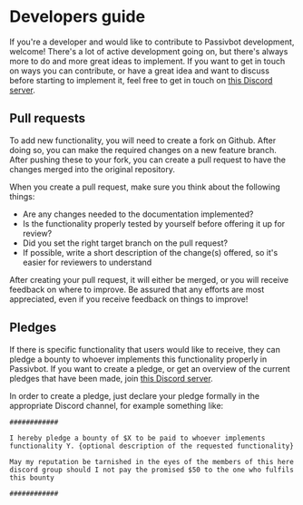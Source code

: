 # Developers guide

If you're a developer and would like to contribute to Passivbot development, welcome!
There's a lot of active development going on, but there's always more to do and more great ideas to
implement. If you want to get in touch on ways you can contribute, or have a great idea and want to discuss
before starting to implement it, feel free to get in touch on [this Discord server](https://discord.gg/QAF2H2UmzZ).

## Pull requests

To add new functionality, you will need to create a fork on Github. After doing so, you can make the required changes
on a new feature branch. After pushing these to your fork, you can create a pull request to have the changes merged
into the original repository.

When you create a pull request, make sure you think about the following things:

* Are any changes needed to the documentation implemented?
* Is the functionality properly tested by yourself before offering it up for review?
* Did you set the right target branch on the pull request?
* If possible, write a short description of the change(s) offered, so it's easier for reviewers to understand

After creating your pull request, it will either be merged, or you will receive feedback on where to improve. Be
assured that any efforts are most appreciated, even if you receive feedback on things to improve!

## Pledges

If there is specific functionality that users would like to receive, they can pledge a bounty to whoever implements
this functionality properly in Passivbot. If you want to create a pledge, or get an overview of the current pledges
that have been made, join [this Discord server](https://discord.gg/QAF2H2UmzZ).

In order to create a pledge, just declare your pledge formally in the appropriate Discord channel, for example something like:

```
############

I hereby pledge a bounty of $X to be paid to whoever implements functionality Y. {optional description of the requested functionality}

May my reputation be tarnished in the eyes of the members of this here discord group should I not pay the promised $50 to the one who fulfils this bounty

############
```